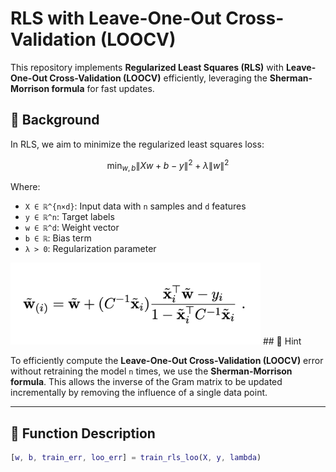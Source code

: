 
# RLS with Leave-One-Out Cross-Validation (LOOCV)

This repository implements **Regularized Least Squares (RLS)** with **Leave-One-Out Cross-Validation (LOOCV)** efficiently, leveraging the **Sherman-Morrison formula** for fast updates.

## 📘 Background

In RLS, we aim to minimize the regularized least squares loss:

$$
\min_{w, b} \|Xw + b - y\|^2 + \lambda \|w\|^2
$$

Where:
- `X ∈ ℝ^{n×d}`: Input data with `n` samples and `d` features
- `y ∈ ℝ^n`: Target labels
- `w ∈ ℝ^d`: Weight vector
- `b ∈ ℝ`: Bias term
- `λ > 0`: Regularization parameter

<img src="Images/w_i_formula.png" alt="模型图" width="400"/>
## 🧠 Hint

To efficiently compute the **Leave-One-Out Cross-Validation (LOOCV)** error without retraining the model `n` times, we use the **Sherman-Morrison formula**. This allows the inverse of the Gram matrix to be updated incrementally by removing the influence of a single data point.

---

## 🚀 Function Description

```matlab
[w, b, train_err, loo_err] = train_rls_loo(X, y, lambda)